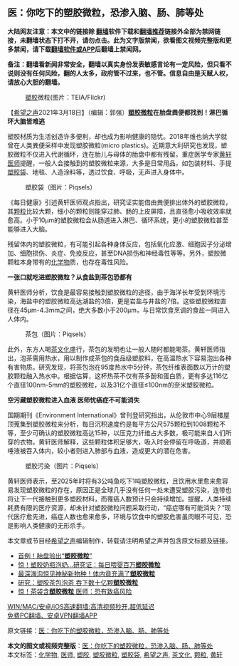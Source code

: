  <h2>医：你吃下的塑胶微粒，恐渗入脑、肠、肺等处</h2> <p class="notice"><b>大陆网友注意：本文中的链接除 <a href="https://github.com/bannedbook/fanqiang" >翻墙</a>软件下载和<a href="https://github.com/killgcd/justmysocks/blob/master/README.md">翻墙推荐</a>链接外全部为禁网链接，未翻墙状态下打不开，请勿点击。此为文字版禁闻，欲看图文视频完整版和更多禁闻，请下载<a href="https://github.com/bannedbook/fanqiang">翻墙软件或APP</a>后翻墙上禁闻网。</p><p>备注：翻墙看新闻非常安全，翻墙以真实身份发表敏感言论有一定风险，但只看不说则没有任何风险，翻的人太多，政府管不过来，也不管。信息自由是天赋人权，请放心大胆的翻墙。</b></p>  <div class="entry"> <figure> <p><figcaption><a href="https://www.bannedbook.org/bnews/tag/%E5%A1%91%E8%83%B6/" class="st_tag internal_tag" rel="tag" title="标签 塑胶 下的日志">塑胶</a>微粒(图片：TEIA/Flickr)    </figcaption></figure> <p>【<span class='wp_keywordlink_affiliate'><a href="https://www.soundofhope.org" title="希望之声" target="_blank">希望之声</a></span>2021年3月18日】（编辑：郭强）<strong><a href="https://www.bannedbook.org/bnews/tag/%E5%A1%91%E8%83%B6%E5%BE%AE%E7%B2%92/" class="st_tag internal_tag" rel="tag" title="标签 塑胶微粒 下的日志">塑胶微粒</a>在胎盘粪便都找到！淋巴循环大脑皆难逃</strong></p> <p>塑胶材质为生活创造许多便利，却也成为影响健康的隐忧。2018年维也纳大学就曾在人类粪便采样中发现塑胶微粒(micro plastics)。近期意大利研究也发现，塑胶微粒不仅进入代谢循环，连在胎儿与母体的胎盘中都有残留。重症医学专家<a href="https://www.bannedbook.org/bnews/tag/%e9%bb%84%e8%bd%a9/" class="st_tag internal_tag" rel="tag" title="标签 黄轩 下的日志">黄轩</a><a href="https://www.bannedbook.org/bnews/tag/%E5%8C%BB%E5%B8%88/" class="st_tag internal_tag" rel="tag" title="标签 医师 下的日志">医师</a>提醒，一般人会接触到的塑胶微粒来源，大多是日常用品，如包装材料、手提<a href="https://www.bannedbook.org/bnews/tag/%E5%A1%91%E8%83%B6%E8%A2%8B/" class="st_tag internal_tag" rel="tag" title="标签 塑胶袋 下的日志">塑胶袋</a>、地毯、人造涂料等，透过饮食、呼吸，无声进入身体中。</p> <figure><figcaption>塑胶袋（图片：Piqsels）</figcaption></figure> <p>《每日健康》引述黄轩医师观点指出，研究证实能借由粪便排出体外的塑胶微粒，其<a href="https://www.bannedbook.org/bnews/tag/%E9%A2%97%E7%B2%92/" class="st_tag internal_tag" rel="tag" title="标签 颗粒 下的日志">颗粒</a>比较大颗，细小的颗粒则能穿过肺、肠的上皮屏障，且直径愈小吸收效率就愈高。小于10μm的塑胶微粒会从肠道进入淋巴、循环系统，更小的塑胶微粒甚至能够进入大脑。</p>  <p>残留体内的塑胶微粒，有可能引起各种身体反应，包括氧化应激、细胞因子分泌增加、细胞损伤、炎症、免疫反应，甚至DNA损伤和神经毒性等等。另外，塑胶微颗粒本身带有的<a href="https://www.bannedbook.org/bnews/tag/%E5%8C%96%E5%AD%A6%E7%89%A9/" class="st_tag internal_tag" rel="tag" title="标签 化学物 下的日志">化学物</a>质，也存在毒性风险。</p> <p><strong>一张口就吃进塑胶微粒？从食盐到茶包恐都有</strong></p> <p>黄轩医师分析，饮食是最容易接触到塑胶微粒的途径，由于海洋长年受到环境污染，海盐中的塑胶微粒高达湖盐的3倍，更是岩盐与井盐的7倍。这些塑胶微粒直径在45μm-4.3mm之间，绝大多数小于200μm，与日常饮食烹调的食盐一同进入人体内。</p>  <figure><figcaption>茶包（图片：Piqsels）</figcaption></figure> <p>此外，东方人喝<a href="https://www.bannedbook.org/bnews/tag/%E8%8C%B6%E6%96%87%E5%8C%96/" class="st_tag internal_tag" rel="tag" title="标签 茶文化 下的日志">茶文化</a>盛行，茶包的发明也让一般人随时都能喝茶。黄轩医师指出，泡茶需用热水，用以制作成茶包的食品级塑胶料，在高温热水下容易泡出各种有害物质。研究发现，将茶包泡在95度热水中5分钟，茶包纤维表面数以万计的塑胶颗粒融入热水中。根据估算，这杯热茶不仅有茶多酚和蛋白质，更有多达116亿个直径100nm-5mm的塑胶微粒，以及31亿个直径≤100nm的奈米塑胶微粒。</p> <p><strong>空污藏塑胶微粒进入血液 医师忧癌症不可能消失</strong></p> <p>国期期刊《Environment International》曾刊登研究指出，从伦敦市中心9层楼屋顶蒐集到塑胶微粒来分析，每日沉积速度约是每平方公尺575颗粒到1008颗粒不等，至少可确认的塑胶微粒高达15种，以压克力纤维占大多数，极可能来自人们所穿的衣物。黄轩医师解释，这些颗粒体积足够大，吸入时会停留在呼吸道，并顺着唾液被吞入体内，较小者则进入肺部与血液，造成更大的潜在危害。</p>  <figure><figcaption>塑胶污染（图片：Piqsels）</figcaption></figure> <p>黄轩医师表示，至2025年时将有3公吨鱼吃下1吨塑胶微粒，且饮用水里愈来愈容易发现塑胶微粒的存在，原因正是全球几乎没有任何一处未遭受塑胶污染，连带也将让下一代接触到更多塑胶材料，而罹癌人数预计只会持续增加。提醒，人类持续耗费有限的医疗资源，却未针对塑胶微粒问题采取行动，“癌症哪有可能消失？”现代医疗愈先进，癌症人数也愈来愈多，环境与饮食中的塑胶危害虽肉眼不可见，恐是影响人类健康的无形杀手。</p> <p>本文章或节目经<a href="https://www.bannedbook.org/bnews/tag/%e5%b8%8c%e6%9c%9b%e4%b9%8b%e5%a3%b0/" class="st_tag internal_tag" rel="tag" title="标签 希望之声 下的日志">希望之声</a>编辑制作，转载请注明希望之声并包含原文标题及链接。</p> <ul class='op-related-articles' title='相关阅读'> <li><a href='https://www.bannedbook.org/bnews/worldnews/20201226/1455131.html' target='_blank'>首例！胎盘验出“<b>塑胶微粒</b>”</a></li> <li><a href='https://www.bannedbook.org/bnews/cnnews/20201021/1417599.html' target='_blank'>惊！塑胶奶瓶泡奶…研究证：每日喂婴百万<b>塑胶微粒</b></a></li> <li><a href='https://www.bannedbook.org/bnews/aomi/qiwen/20200604/1339624.html' target='_blank'>最深海沟惊见神秘新物种！体内竟充满了<b>塑胶微粒</b></a></li> <li><a href='https://www.bannedbook.org/bnews/lifebaike/20190930/1199468.html' target='_blank'>研究：塑胶茶包泡茶 吞下数十亿颗<b>塑胶微粒</b></a></li> <li><a href='https://www.bannedbook.org/bnews/cnnews/20190929/1199075.html' target='_blank'>惊！茶袋含<b>塑胶微粒</b> 医师：恐有致癌风险</a></li> </ul> <p class="texttj"> <a href="https://github.com/bannedbook/fanqiang/wiki/V2ray%E6%9C%BA%E5%9C%BA" target="_blank">WIN/MAC/安卓/iOS高速翻墙:高清视频秒开,超低延迟</a><br/> <a href="https://github.com/bannedbook/fanqiang/wiki/%E7%A6%81%E9%97%BB%E7%BD%91%E5%AE%89%E5%8D%93%E7%BF%BB%E5%A2%99%E6%96%B0%E9%97%BBAPP" target="_blank">免费PC翻墙、安卓VPN翻墙APP</a></p> <p>原文链接：<a class="src_link"  href="https://www.soundofhope.org/post/485177" target="_blank">医：你吃下的塑胶微粒，恐渗入脑、肠、肺等处</a></p><a name='sharetosocial'></a>       <div><b>本文的图文或视频完整版</b>：<a href='https://www.bannedbook.org/bnews/comments/20210319/1507851.html'>医：你吃下的塑胶微粒，恐渗入脑、肠、肺等处</a></div>  </div><!--END ENTRY--> <div class="postfooter"> <div>本文标签：<a href="https://www.bannedbook.org/bnews/tag/%E5%8C%96%E5%AD%A6%E7%89%A9/" rel="tag">化学物</a>, <a href="https://www.bannedbook.org/bnews/tag/%E5%8C%BB%E5%B8%88/" rel="tag">医师</a>, <a href="https://www.bannedbook.org/bnews/tag/%E5%A1%91%E8%83%B6/" rel="tag">塑胶</a>, <a href="https://www.bannedbook.org/bnews/tag/%E5%A1%91%E8%83%B6%E5%BE%AE%E7%B2%92/" rel="tag">塑胶微粒</a>, <a href="https://www.bannedbook.org/bnews/tag/%E5%A1%91%E8%83%B6%E8%A2%8B/" rel="tag">塑胶袋</a>, <a href="https://www.bannedbook.org/bnews/tag/%e5%b8%8c%e6%9c%9b%e4%b9%8b%e5%a3%b0/" rel="tag">希望之声</a>, <a href="https://www.bannedbook.org/bnews/tag/%E8%8C%B6%E6%96%87%E5%8C%96/" rel="tag">茶文化</a>, <a href="https://www.bannedbook.org/bnews/tag/%E9%A2%97%E7%B2%92/" rel="tag">颗粒</a>, <a href="https://www.bannedbook.org/bnews/tag/%e9%bb%84%e8%bd%a9/" rel="tag">黄轩</a></div>  </div><!--END POSTFOOTER--> 